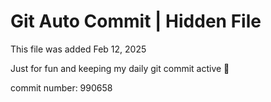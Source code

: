 # Git Auto Commit | Hidden File

This file was added Feb 12, 2025

Just for fun and keeping my daily git commit active 🤪

commit number: 990658
